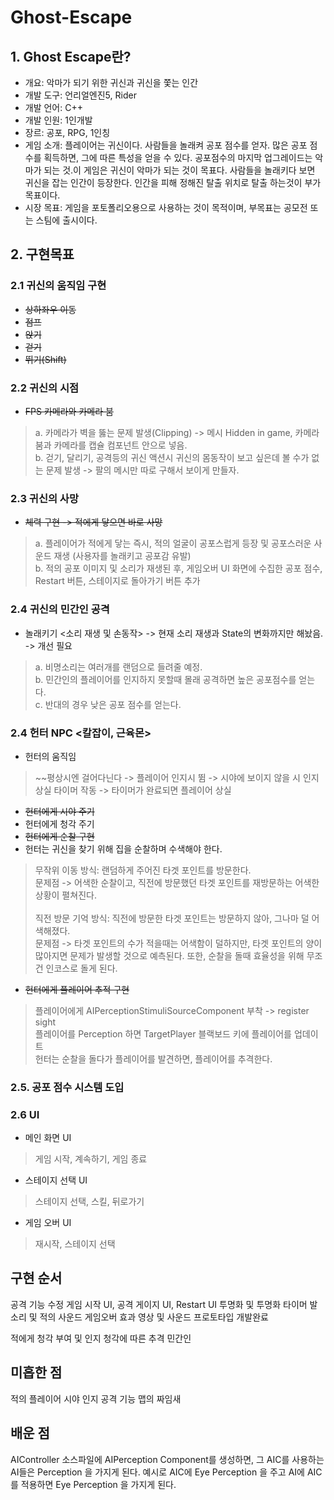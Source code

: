  # Ghost-Escape

## 1. Ghost Escape란?
- 개요: 악마가 되기 위한 귀신과 귀신을 쫓는 인간
- 개발 도구: 언리얼엔진5, Rider
- 개발 언어: C++
- 개발 인원: 1인개발
- 장르: 공포, RPG, 1인칭
- 게임 소개: 플레이어는 귀신이다. 사람들을 놀래켜 공포 점수를 얻자. 많은 공포 점수를 획득하면, 그에 따른 특성을 얻을 수 있다. 공포점수의 마지막 업그레이드는 악마가 되는 것.이 게임은 귀신이 악마가 되는 것이 목표다. 사람들을 놀래키다 보면 귀신을 잡는 인간이 등장한다. 인간을 피해 정해진 탈출 위치로 탈출 하는것이 부가 목표이다.
- 시장 목표: 게임을 포토폴리오용으로 사용하는 것이 목적이며, 부목표는 공모전 또는 스팀에 출시이다.

## 2. 구현목표
### 2.1 귀신의 움직임 구현 
 - ~~상하좌우 이동~~
 - ~~점프~~
 - ~~앉기~~
 - ~~걷기~~
 - ~~뛰기(Shift)~~
 
 ### 2.2 귀신의 시점
 - ~~FPS 카메라와 카메라 붐~~ 
 > a. 카메라가 벽을 뚫는 문제 발생(Clipping) -> 메시 Hidden in game, 카메라 붐과 카메라를 캡슐 컴포넌트 안으로 넣음.<br>
 > b. 걷기, 달리기, 공격등의 귀신 액션시 귀신의 몸동작이 보고 싶은데 볼 수가 없는 문제 발생 -> 팔의 메시만 따로 구해서 보이게 만들자.<br>
 
 ### 2.3 귀신의 사망
 - ~~체력 구현 -> 적에게 닿으면 바로 사망~~
 > a. 플레이어가 적에게 닿는 즉시, 적의 얼굴이 공포스럽게 등장 및 공포스러운 사운드 재생 (사용자를 놀래키고 공포감 유발)<br>
 > b. 적의 공포 이미지 및 소리가 재생된 후, 게임오버 UI 화면에 수집한 공포 점수, Restart 버튼, 스테이지로 돌아가기 버튼 추가 
 
 ### 2.4 귀신의 민간인 공격
 - 놀래키기 <소리 재생 및 손동작> -> 현재 소리 재생과 State의 변화까지만 해놨음. -> 개선 필요
 > a. 비명소리는 여러개를 랜덤으로 들려줄 예정. <br>
 > b. 민간인의 플레이어를 인지하지 못할때 몰래 공격하면 높은 공포점수를 얻는다. <br>
 > c. 반대의 경우 낮은 공포 점수를 얻는다. <br>


### 2.4 헌터 NPC  <칼잡이, 근육몬>
  - 헌터의 움직임 
  > ~~평상시엔 걸어다닌다 -> 플레이어 인지시 뜀 -> 시야에 보이지 않을 시 인지 상실 타이머 작동 -> 타이머가 완료되면 플레이어 상실 <br>
  - ~~헌터에게 시야 주기~~
  - 헌터에게 청각 주기
  - ~~헌터에게 순찰 구현~~
  - 헌터는 귀신을 찾기 위해 집을 순찰하며 수색해야 한다. <br>
   >  무작위 이동 방식: 랜덤하게 주어진 타겟 포인트를 방문한다. <br>문제점 -> 어색한 순찰이고, 직전에 방문했던 타겟 포인트를 재방문하는 어색한 상황이 펼쳐진다.<br><br>
   >  직전 방문 기억 방식: 직전에 방문한 타겟 포인트는 방문하지 않아, 그나마 덜 어색해졌다. <br>문제점 -> 타겟 포인트의 수가 적을때는 어색함이 덜하지만, 타겟 포인트의 양이 많아지면 문제가 발생할 것으로 예측된다. 또한, 순찰을 돌때 효율성을 위해 무조건 인코스로 돌게 된다.
   
  - ~~헌터에게 플레이어 추적 구현~~
  > 플레이어에게 AIPerceptionStimuliSourceComponent 부착 -> register sight <br>
  > 플레이어를 Perception 하면 TargetPlayer 블랙보드 키에 플레이어를 업데이트 <br>
  > 헌터는 순찰을 돌다가 플레이어를 발견하면, 플레이어를 추격한다. <br>

### 2.5. 공포 점수 시스템 도입

### 2.6 UI
- 메인 화면 UI
 > 게임 시작, 계속하기, 게임 종료 
- 스테이지 선택 UI
 > 스테이지 선택, 스킬, 뒤로가기
- 게임 오버 UI
 > 재시작, 스테이지 선택




## 구현 순서
공격 기능 수정
게임 시작 UI, 공격 게이지 UI, Restart UI
투명화 및 투명화 타이머
발소리 및 적의 사운드
게임오버 효과 영상 및 사운드
프로토타입 개발완료

적에게 청각 부여 및 인지
청각에 따른 추격
민간인 


## 미흡한 점 
적의 플레이어 시야 인지
공격 기능
맵의 짜임새 

## 배운 점
AIController 소스파일에 AIPerception Component를 생성하면, 그 AIC를 사용하는 AI들은 Perception 을 가지게 된다. 예시로 AIC에 Eye Perception 을 주고 AI에 AIC를 적용하면 Eye Perception 을 가지게 된다.





